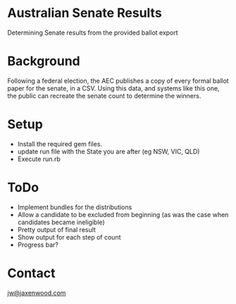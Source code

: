 # Australian Senate Results
Determining Senate results from the provided ballot export

# Background
Following a federal election, the AEC publishes a copy of every formal ballot paper for the senate, in a CSV.
Using this data, and systems like this one, the public can recreate the senate count to determine the winners.

# Setup
+ Install the required gem files.
+ update run file with the State you are after (eg NSW, VIC, QLD)
+ Execute run.rb

# ToDo
+ Implement bundles for the distributions
+ Allow a candidate to be excluded from beginning (as was the case when candidates became ineligible)
+ Pretty output of final result
+ Show output for each step of count
+ Progress bar?

# Contact
jw@jaxenwood.com